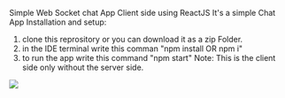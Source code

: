 Simple Web Socket chat App Client side using ReactJS
It's a simple Chat App
Installation and setup:
1. clone this reprository or you can download it as a zip Folder.
2. in the IDE terminal write this comman "npm install OR npm i"
3. to run the app write this command "npm start"
Note: This is the client side only without the server side.
<img src="https://drive.google.com/file/d/1aVQRD5YcxpQBtiFI0QXP2nSXKrhGC7Ly/view?usp=sharing"/>
